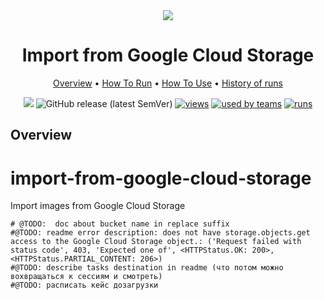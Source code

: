 <div align="center" markdown>

<img src="https://i.imgur.com/MwQqR5r.png"/>

# Import from Google Cloud Storage

<p align="center">

  <a href="#Overview">Overview</a> •
  <a href="#How-To-Run">How To Run</a> •
  <a href="#How-To-Use">How To Use</a> •
  <a href="#History-Of-Runs">History of runs</a>
</p>

[![](https://img.shields.io/badge/slack-chat-green.svg?logo=slack)](https://supervise.ly/slack)
![GitHub release (latest SemVer)](https://img.shields.io/github/v/release/supervisely-ecosystem/import-from-google-cloud-storage)
[![views](https://app.supervise.ly/public/api/v3/ecosystem.counters?repo=supervisely-ecosystem/import-from-google-cloud-storage&counter=views&label=views)](https://supervise.ly)
[![used by teams](https://app.supervise.ly/public/api/v3/ecosystem.counters?repo=supervisely-ecosystem/import-from-google-cloud-storage&counter=downloads&label=used%20by%20teams)](https://supervise.ly)
[![runs](https://app.supervise.ly/public/api/v3/ecosystem.counters?repo=supervisely-ecosystem/import-from-google-cloud-storage&counter=runs&label=runs&123)](https://supervise.ly)

</div>

## Overview

# import-from-google-cloud-storage



Import images from Google Cloud Storage

    # @TODO:  doc about bucket name in replace suffix
    #@TODO: readme error description: does not have storage.objects.get access to the Google Cloud Storage object.: ('Request failed with status code', 403, 'Expected one of', <HTTPStatus.OK: 200>, <HTTPStatus.PARTIAL_CONTENT: 206>)
    #@TODO: describe tasks destination in readme (что потом можно вохвращаться к сессиям и смотреть)
    #@TODO: расписать кейс дозагрузки

